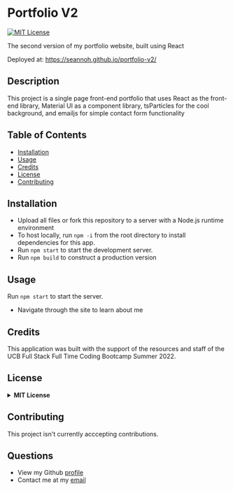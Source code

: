 # Portfolio V2

[![MIT License](https://img.shields.io/badge/License-MIT-green)](#license)

The second version of my portfolio website, built using React

Deployed at: https://seannoh.github.io/portfolio-v2/

## Description 

This project is a single page front-end portfolio that uses React as the front-end library, Material UI as a component library, tsParticles for the cool background, and emailjs for simple contact form functionality

## Table of Contents

* [Installation](#installation)
* [Usage](#usage)
* [Credits](#credits)
* [License](#license)
* [Contributing](#contributing)

## Installation
  - Upload all files or fork this repository to a server with a Node.js runtime environment
  - To host locally, run `npm -i` from the root directory to install dependencies for this app. 
  - Run `npm start` to start the development server.
  - Run `npm build` to construct a production version
  
## Usage 
Run `npm start` to start the server.

- Navigate through the site to learn about me

## Credits
This application was built with the support of the resources and staff of the UCB Full Stack Full Time Coding Bootcamp Summer 2022. 


## License
<details>
  <summary><b>MIT License</b></summary>

```
MIT License

Copyright (c) 2022 seannoh

Permission is hereby granted, free of charge, to any person obtaining a copy
of this software and associated documentation files (the "Software"), to deal
in the Software without restriction, including without limitation the rights
to use, copy, modify, merge, publish, distribute, sublicense, and/or sell
copies of the Software, and to permit persons to whom the Software is
furnished to do so, subject to the following conditions:

The above copyright notice and this permission notice shall be included in all
copies or substantial portions of the Software.

THE SOFTWARE IS PROVIDED "AS IS", WITHOUT WARRANTY OF ANY KIND, EXPRESS OR
IMPLIED, INCLUDING BUT NOT LIMITED TO THE WARRANTIES OF MERCHANTABILITY,
FITNESS FOR A PARTICULAR PURPOSE AND NONINFRINGEMENT. IN NO EVENT SHALL THE
AUTHORS OR COPYRIGHT HOLDERS BE LIABLE FOR ANY CLAIM, DAMAGES OR OTHER
LIABILITY, WHETHER IN AN ACTION OF CONTRACT, TORT OR OTHERWISE, ARISING FROM,
OUT OF OR IN CONNECTION WITH THE SOFTWARE OR THE USE OR OTHER DEALINGS IN THE
SOFTWARE.
```
      
</details>

## Contributing
This project isn't currently acccepting contributions.

## Questions
- View my Github [profile](https://github.com/seannoh)
- Contact me at my [email](mailto:seanoh@ucsb.edu)